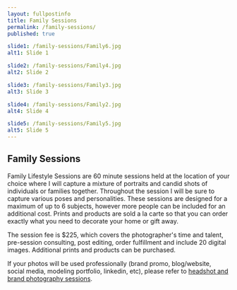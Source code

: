 ```yaml
---
layout: fullpostinfo
title: Family Sessions
permalink: /family-sessions/
published: true

slide1: /family-sessions/Family6.jpg
alt1: Slide 1

slide2: /family-sessions/Family4.jpg
alt2: Slide 2

slide3: /family-sessions/Family3.jpg
alt3: Slide 3

slide4: /family-sessions/Family2.jpg
alt4: Slide 4

slide5: /family-sessions/Family5.jpg
alt5: Slide 5
---
```

## Family Sessions

Family Lifestyle Sessions are 60 minute sessions held at the location of your choice where I will capture a mixture of portraits and candid shots of individuals or families together. Throughout the session I will be sure to capture various poses and personalities. These sessions are designed for a maximum of up to 6 subjects, however more people can be included for an additional cost. Prints and products are sold a la carte so that you can order exactly what you need to decorate your home or gift away.

The session fee is $225, which covers the photographer's time and talent, pre-session consulting, post editing, order fulfillment and include 20 digital images. Additional prints and products can be purchased. 

If your photos will be used professionally (brand promo, blog/website, social media, modeling portfolio, linkedin, etc), please refer to [headshot and brand photography sessions](http://candidgiggles.com/branding-sessions/).
